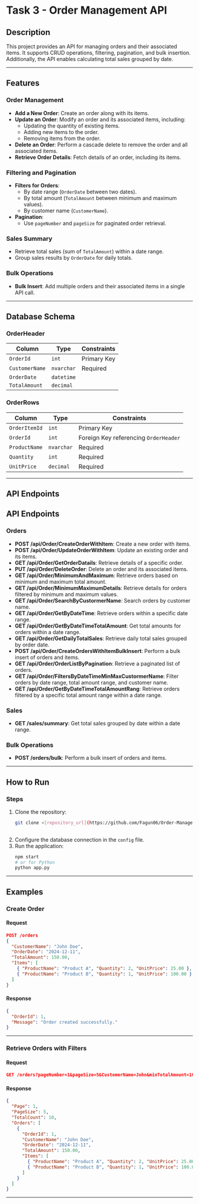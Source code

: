 # Task 3 - Order Management API

## Description
This project provides an API for managing orders and their associated items. It supports CRUD operations, filtering, pagination, and bulk insertion. Additionally, the API enables calculating total sales grouped by date.

---

## Features

### Order Management
- **Add a New Order**: Create an order along with its items.
- **Update an Order**: Modify an order and its associated items, including:
  - Updating the quantity of existing items.
  - Adding new items to the order.
  - Removing items from the order.
- **Delete an Order**: Perform a cascade delete to remove the order and all associated items.
- **Retrieve Order Details**: Fetch details of an order, including its items.

### Filtering and Pagination
- **Filters for Orders**:
  - By date range (`OrderDate` between two dates).
  - By total amount (`TotalAmount` between minimum and maximum values).
  - By customer name (`CustomerName`).
- **Pagination**:
  - Use `pageNumber` and `pageSize` for paginated order retrieval.

### Sales Summary
- Retrieve total sales (sum of `TotalAmount`) within a date range.
- Group sales results by `OrderDate` for daily totals.

### Bulk Operations
- **Bulk Insert**: Add multiple orders and their associated items in a single API call.

---

## Database Schema

### OrderHeader
| Column         | Type       | Constraints         |
|----------------|------------|---------------------|
| `OrderId`      | `int`      | Primary Key         |
| `CustomerName` | `nvarchar` | Required            |
| `OrderDate`    | `datetime` |                     |
| `TotalAmount`  | `decimal`  |                     |

### OrderRows
| Column         | Type       | Constraints                             |
|----------------|------------|-----------------------------------------|
| `OrderItemId`  | `int`      | Primary Key                             |
| `OrderId`      | `int`      | Foreign Key referencing `OrderHeader`   |
| `ProductName`  | `nvarchar` | Required                                |
| `Quantity`     | `int`      | Required                                |
| `UnitPrice`    | `decimal`  | Required                                |

---

## API Endpoints


## API Endpoints

### Orders
- **POST /api/Order/CreateOrderWithItem**: Create a new order with items.
- **POST /api/Order/UpdateOrderWithItem**: Update an existing order and its items.
- **GET /api/Order/GetOrderDatails**: Retrieve details of a specific order.
- **PUT /api/Order/DeleteOrder**: Delete an order and its associated items.
- **GET /api/Order/MinimumAndMaximum**: Retrieve orders based on minimum and maximum total amount.
- **GET /api/Order/MinimumMaximumDetails**: Retrieve details for orders filtered by minimum and maximum values.
- **GET /api/Order/SearchByCustormerName**: Search orders by customer name.
- **GET /api/Order/GetByDateTime**: Retrieve orders within a specific date range.
- **GET /api/Order/GetByDateTimeTotalAmount**: Get total amounts for orders within a date range.
- **GET /api/Order/GetDailyTotalSales**: Retrieve daily total sales grouped by order date.
- **POST /api/Order/CreateOrdersWithItemBulkInsert**: Perform a bulk insert of orders and items.
- **GET /api/Order/OrderListByPagination**: Retrieve a paginated list of orders.
- **GET /api/Order/FiltersByDateTimeMinMaxCustormerName**: Filter orders by date range, total amount range, and customer name.
- **GET /api/Order/GetByDateTimeTotalAmountRang**: Retrieve orders filtered by a specific total amount range within a date range.

### Sales
- **GET /sales/summary**: Get total sales grouped by date within a date range.

### Bulk Operations
- **POST /orders/bulk**: Perform a bulk insert of orders and items.

---

## How to Run
### Steps
1. Clone the repository:
   ```bash
   git clone <[repository_url](https://github.com/Fagun06/Order-Management-System-API)>
  
   ```
2. Configure the database connection in the `config` file.
3. Run the application:
   ```bash
   npm start
   # or for Python
   python app.py
   ```
---

## Examples

### Create Order
#### Request
```json
POST /orders
{
  "CustomerName": "John Doe",
  "OrderDate": "2024-12-11",
  "TotalAmount": 150.00,
  "Items": [
    { "ProductName": "Product A", "Quantity": 2, "UnitPrice": 25.00 },
    { "ProductName": "Product B", "Quantity": 1, "UnitPrice": 100.00 }
  ]
}
```

#### Response
```json
{
  "OrderId": 1,
  "Message": "Order created successfully."
}
```

---

### Retrieve Orders with Filters
#### Request
```json
GET /orders?pageNumber=1&pageSize=5&CustomerName=John&minTotalAmount=100&maxTotalAmount=500
```

#### Response
```json
{
  "Page": 1,
  "PageSize": 5,
  "TotalCount": 10,
  "Orders": [
    {
      "OrderId": 1,
      "CustomerName": "John Doe",
      "OrderDate": "2024-12-11",
      "TotalAmount": 150.00,
      "Items": [
        { "ProductName": "Product A", "Quantity": 2, "UnitPrice": 25.00 },
        { "ProductName": "Product B", "Quantity": 1, "UnitPrice": 100.00 }
      ]
    }
  ]
}
```

---

